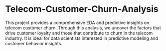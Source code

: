 # Telecom-Customer-Churn-Analysis
This project provides a comprehensive EDA and predictive insights on telecom customer churn. Through this analysis, we uncover the factors that drive customer loyalty and those that contribute to churn in the telecom industry. It is ideal for data scientists interested in predictive modeling and customer behavior insights.
